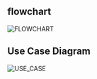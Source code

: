 ## flowchart
![FLOWCHART](https://user-images.githubusercontent.com/98769359/153269284-7a87636d-03cf-4c59-8199-faf2ef0d42fa.png)




## Use Case Diagram
![USE_CASE](https://user-images.githubusercontent.com/98769359/153269128-858d6be9-089d-4f86-a4b6-9cadd4e01950.png)



